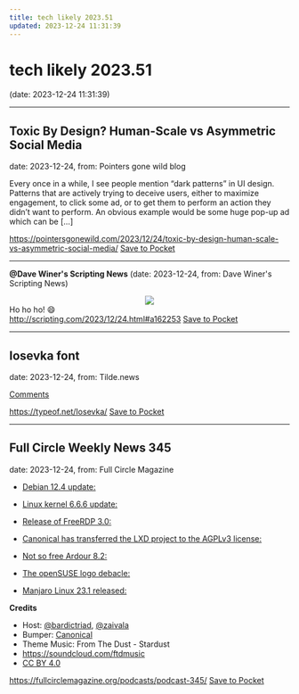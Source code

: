 ```yaml
---
title: tech likely 2023.51
updated: 2023-12-24 11:31:39
---
```


# tech likely 2023.51

(date: 2023-12-24 11:31:39)

---

## Toxic By Design? Human-Scale vs Asymmetric Social Media

date: 2023-12-24, from: Pointers gone wild blog

Every once in a while, I see people mention &#8220;dark patterns&#8221; in UI design. Patterns that are actively trying to deceive users, either to maximize engagement, to click some ad, or to get them to perform an action they didn&#8217;t want to perform. An obvious example would be some huge pop-up ad which can be [&#8230;]

<span class="feed-item-link">
<a href="https://pointersgonewild.com/2023/12/24/toxic-by-design-human-scale-vs-asymmetric-social-media/">https://pointersgonewild.com/2023/12/24/toxic-by-design-human-scale-vs-asymmetric-social-media/</a> <a href="https://getpocket.com/save" class="pocket-btn" data-lang="en" data-save-url="https://pointersgonewild.com/2023/12/24/toxic-by-design-human-scale-vs-asymmetric-social-media/">Save to Pocket</a>
</span>

---

**@Dave Winer's Scripting News** (date: 2023-12-24, from: Dave Winer's Scripting News)

<div class="divInlineImage"><center><img class="imgInline" src="https://imgs.scripting.com/2023/12/24/santa.png"></center>Ho ho ho! <span class="spOldSchoolEmoji">😄</span></div>

<span class="feed-item-link">
<a href="http://scripting.com/2023/12/24.html#a162253">http://scripting.com/2023/12/24.html#a162253</a> <a href="https://getpocket.com/save" class="pocket-btn" data-lang="en" data-save-url="http://scripting.com/2023/12/24.html#a162253">Save to Pocket</a>
</span>

---

## Iosevka font

date: 2023-12-24, from: Tilde.news

<p><a href="https://tilde.news/s/3xfgy1/iosevka_font">Comments</a></p>

<span class="feed-item-link">
<a href="https://typeof.net/Iosevka/">https://typeof.net/Iosevka/</a> <a href="https://getpocket.com/save" class="pocket-btn" data-lang="en" data-save-url="https://typeof.net/Iosevka/">Save to Pocket</a>
</span>

---

## Full Circle Weekly News 345

date: 2023-12-24, from: Full Circle Magazine

<ul>
<li>
<p><a href="https://www.debian.org/News/2023/20231210">Debian 12.4 update:</a></p>
</li>
<li>
<p><a href="https://lkml.org/lkml/2023/12/11/226">Linux kernel 6.6.6 update:</a></p>
</li>
<li>
<p><a href="https://github.com/FreeRDP/FreeRDP/releases/tag/3.0.0">Release of FreeRDP 3.0:</a></p>
</li>
<li>
<p><a href="https://discourse.ubuntu.com/t/lxd-5-20-has-been-released/40865">Canonical has transferred the LXD project to the AGPLv3 license:</a></p>
</li>
<li>
<p><a href="https://ardour.org/whatsnew.html">Not so free Ardour 8.2:</a></p>
</li>
<li>
<p><a href="https://news.opensuse.org/2023/12/15/insights-from-the-os-logo-contest/">The openSUSE logo debacle:</a></p>
</li>
<li>
<p><a href="https://forum.manjaro.org/t/manjaro-23-1-vulcan-released/153458">Manjaro Linux 23.1 released:</a></p>
</li>
</ul>
<p><strong>Credits</strong></p>
<ul>
<li>Host: <a href="https://twitter.com/bardictriad">@bardictriad</a>, <a href="mailto:zaivala@hostux.social">@zaivala</a></li>
<li>Bumper: <a href="https://canonical.com/">Canonical</a></li>
<li>Theme Music: From The Dust - Stardust</li>
<li><a href="https://soundcloud.com/ftdmusic">https://soundcloud.com/ftdmusic</a></li>
<li><a href="https://creativecommons.org/licenses/by/4.0/">CC BY 4.0</a></li>
</ul>

<span class="feed-item-link">
<a href="https://fullcirclemagazine.org/podcasts/podcast-345/">https://fullcirclemagazine.org/podcasts/podcast-345/</a> <a href="https://getpocket.com/save" class="pocket-btn" data-lang="en" data-save-url="https://fullcirclemagazine.org/podcasts/podcast-345/">Save to Pocket</a>
</span>



<script type="text/javascript">!function(d,i){if(!d.getElementById(i)){var j=d.createElement("script");j.id=i;j.src="https://widgets.getpocket.com/v1/j/btn.js?v=1";var w=d.getElementById(i);d.body.appendChild(j);}}(document,"pocket-btn-js");</script>

